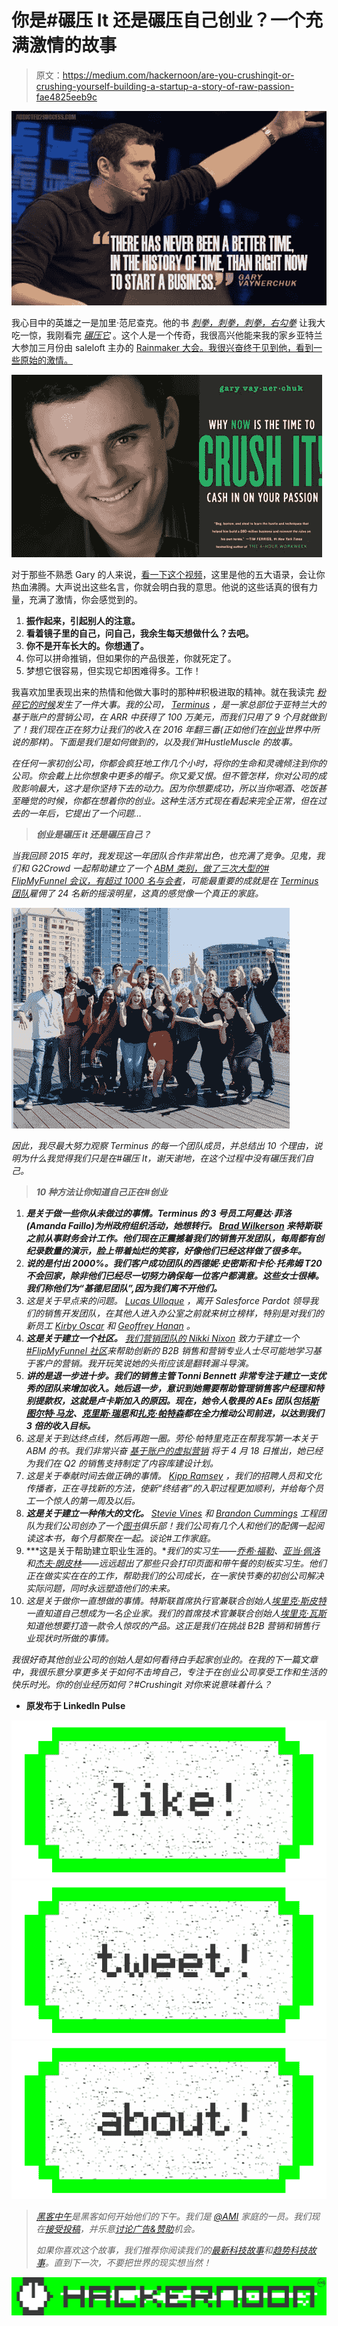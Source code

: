 # 你是#碾压 It 还是碾压自己创业？一个充满激情的故事

> 原文：<https://medium.com/hackernoon/are-you-crushingit-or-crushing-yourself-building-a-startup-a-story-of-raw-passion-fae4825eeb9c>

![](img/18f4ba94bd3ddeaeab3580562154a422.png)

我心目中的英雄之一是加里·范尼查克。他的书 [*刺拳，刺拳，刺拳，右勾拳*](http://www.amazon.com/Jab-Right-Hook-Story-Social/dp/006227306X/) 让我大吃一惊，我刚看完 [*碾压它*](http://www.amazon.com/Crush-Time-Cash-Your-Passion/dp/0061914177/) 。这个人是一个传奇，我很高兴他能来我的家乡亚特兰大参加三月份由 saleloft 主办的 [Rainmaker 大会。我很兴奋终于见到他，看到一些原始的激情。](https://sdrcloud.splashthat.com/)

![](img/a41a50b104d2597e49f00d0feb4f9418.png)

对于那些不熟悉 Gary 的人来说，[看一下这个视频](https://www.youtube.com/watch?v=hSjNhtk-Yik)，这里是他的五大语录，会让你热血沸腾。大声说出这些名言，你就会明白我的意思。他说的这些话真的很有力量，充满了激情，你会感觉到的。

1.  **振作起来，引起别人的注意。**
2.  **看着镜子里的自己，问自己，我余生每天想做什么？去吧。**
3.  **你不是开车长大的。你想通了。**
4.  你可以拼命推销，但如果你的产品很差，你就死定了。
5.  梦想它很容易，但实现它却困难得多。工作！

我喜欢加里表现出来的热情和他做大事时的那种#积极进取的精神。就在我读完 [*粉碎它的时候*](http://www.amazon.com/Crush-Time-Cash-Your-Passion/dp/0061914177/)*发生了一件大事。我的公司， [Terminus](https://terminus.com/) ，是一家总部位于亚特兰大的基于账户的营销公司，在 ARR 中获得了 100 万美元，而我们只用了 9 个月就做到了！我们现在正在努力让我们的收入在 2016 年翻三番(正如他们在[创业](https://hackernoon.com/tagged/startup)世界中所说的那样)。下面是我们是如何做到的，以及我们#HustleMuscle 的故事。*

*在任何一家初创公司，你都会疯狂地工作几个小时，将你的生命和灵魂倾注到你的公司。你会戴上比你想象中更多的帽子。你又爱又恨。但不管怎样，你对公司的成败影响最大，这才是你坚持下去的动力。因为你想要成功，所以当你喝酒、吃饭甚至睡觉的时候，你都在想着你的创业。这种生活方式现在看起来完全正常，但在过去的一年后，它提出了一个问题…*

> ***创业是碾压 it 还是碾压自己？***

*当我回顾 2015 年时，我发现这一年团队合作非常出色，也充满了竞争。见鬼，我们和 G2Crowd 一起帮助建立了一个 [ABM 类别，](http://terminus.com/blog/g2crowd-wins-the-race-on-creating-the-first-account-based-marketing-category/)[做了三次大型的# FlipMyFunnel 会议，有超过 1000 名与会者](https://flipmyfunnel.com/)，可能最重要的成就是在 [Terminus 团队](https://www.linkedin.com/pulse/journey-million-dollar-arr-9-months-startup-hustle-sangram-vajre?trk=mp-author-card)雇佣了 24 名新的摇滚明星，这真的感觉像一个真正的家庭。*

*![](img/a1c0b4453b15f98ebdb7ee3ae4d3b1e0.png)*

*因此，我尽最大努力观察 Terminus 的每一个团队成员，并总结出 10 个理由，说明为什么我觉得我们只是在#碾压 It，谢天谢地，在这个过程中没有碾压我们自己。*

> ***10 种方法让你知道自己正在#创业***

1.  ***是关于做一些你从未做过的事情。Terminus 的 3 号员工阿曼达·菲洛(Amanda Faillo)为州政府组织活动，她想转行。 [Brad Wilkerson](https://www.linkedin.com/in/wilkersonbrad) 来特斯联之前从事财务会计工作。他们现在正震撼着我们的销售开发团队，每周都有创纪录数量的演示，脸上带着灿烂的笑容，好像他们已经这样做了很多年。***
2.  ***说的是付出 2000%。我们客户成功团队的西德妮·史密斯和卡伦·托弗姆 T20 不会回家，除非他们已经尽一切努力确保每一位客户都满意。这些女士很棒。我们称他们为“基德尼团队”,因为我们离不开他们。***
3.  *这是关于早点来的问题。 [Lucas Ulloque](https://www.linkedin.com/in/lucas-ulloque-ab342978) ，离开 Salesforce Pardot 领导我们的销售开发团队，在其他人进入办公室之前就来树立榜样，特别是对我们的新员工 [Kirby Oscar](https://www.linkedin.com/in/kirby-oscar-45263583) 和 [Geoffrey Hanan](https://www.linkedin.com/in/geoffrey-hanan-a2844352) 。*
4.  ***这是关于建立一个社区。** [我们营销团队的 Nikki Nixon](https://www.linkedin.com/in/nikkinixon) 致力于建立一个 [#FlipMyFunnel 社区](https://flipmyfunnel.com/)来帮助创新的 B2B 销售和营销专业人士尽可能地学习基于客户的营销。我开玩笑说她的头衔应该是翻转漏斗导演。*
5.  ***讲的是退一步进十步。我们的销售主管 Tonni Bennett 非常专注于建立一支优秀的团队来增加收入。她后退一步，意识到她需要帮助管理销售客户经理和特别提款权，这就是卢卡斯加入的原因。现在，她令人敬畏的 AEs 团队包括[斯图尔特·马龙](https://www.linkedin.com/in/stuartmaron)、[克里斯·瑞恩](https://www.linkedin.com/in/chrisreene)和[扎克·帕特森](https://www.linkedin.com/in/zach-patterson-58865b41?)都在全力推动公司前进，以达到我们 3 倍的收入目标。***
6.  *这是关于到达终点线，然后再跑一圈。劳伦·帕特里克正在帮我写第一本关于 ABM 的书。我们非常兴奋 [*基于账户的虚拟营销*](http://www.amazon.com/Account-Based-Marketing-Dummies-Sangram-Vajre/dp/1119224853) 将于 4 月 18 日推出，她已经为我们在 Q2 的销售支持制定了内容库建设计划。*
7.  *这是关于奉献时间去做正确的事情。 [Kipp Ramsey](https://www.linkedin.com/in/kippramsey) ，我们的招聘人员和文化传播者，正在寻找新的方法，使新“终结者”的入职过程更加顺利，并给每个员工一个惊人的第一周及以后。*
8.  ***这是关于建立一种伟大的文化。** [Stevie Vines](https://www.linkedin.com/in/stevievines) 和 [Brandon Cummings](https://www.linkedin.com/in/brandon-cummings-63997257) 工程团队为我们公司创办了一个[图书](https://hackernoon.com/tagged/book)俱乐部！我们公司有几个人和他们的配偶一起阅读这本书，每个月都聚在一起。谈论#工作家庭。*
9.  ***这是关于帮助建立职业生涯的。**我们的实习生——[乔希·福勒](https://www.linkedin.com/in/joshuarfowler)、[亚当·佩洛](https://www.linkedin.com/in/perlowadam)和[杰夫·朗皮林](https://www.linkedin.com/in/jeffronpirin)——远远超出了那些只会打印页面和带午餐的刻板实习生。他们正在做实实在在的工作，帮助我们的公司成长，在一家快节奏的初创公司解决实际问题，同时永远塑造他们的未来。*
10.  *这是关于做你一直想做的事情。特斯联首席执行官兼联合创始人[埃里克·斯皮特](https://www.linkedin.com/in/ericspett)一直知道自己想成为一名企业家。我们的首席技术官兼联合创始人[埃里克·瓦斯](https://www.linkedin.com/in/ericvass)知道他想要打造一款令人惊叹的产品。这正是我们在挑战 B2B 营销和销售行业现状时所做的事情。*

*我很好奇其他创业公司的创始人是如何看待白手起家创业的。在我的下一篇文章中，我很乐意分享更多关于如何不击垮自己，专注于在创业公司享受工作和生活的快乐时光。你的创业经历如何？#Crushingit 对你来说意味着什么？*

*   **原发布于 LinkedIn Pulse**

*[![](img/50ef4044ecd4e250b5d50f368b775d38.png)](http://bit.ly/HackernoonFB)**[![](img/979d9a46439d5aebbdcdca574e21dc81.png)](https://goo.gl/k7XYbx)**[![](img/2930ba6bd2c12218fdbbf7e02c8746ff.png)](https://goo.gl/4ofytp)*

> *[黑客中午](http://bit.ly/Hackernoon)是黑客如何开始他们的下午。我们是 [@AMI](http://bit.ly/atAMIatAMI) 家庭的一员。我们现在[接受投稿](http://bit.ly/hackernoonsubmission)，并乐意[讨论广告&赞助](mailto:partners@amipublications.com)机会。*
> 
> *如果你喜欢这个故事，我们推荐你阅读我们的[最新科技故事](http://bit.ly/hackernoonlatestt)和[趋势科技故事](https://hackernoon.com/trending)。直到下一次，不要把世界的现实想当然！*

*[![](img/be0ca55ba73a573dce11effb2ee80d56.png)](https://goo.gl/Ahtev1)*